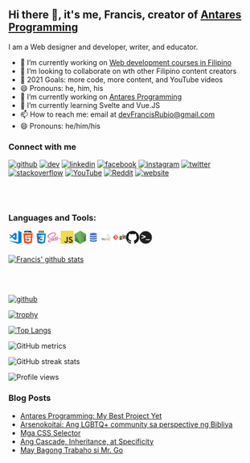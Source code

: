 ## Hi there 👋, it's me, Francis, creator of [Antares Programming][website]

I am a Web designer and developer, writer, and educator.

- 🔭 I’m currently working on [Web development courses in Filipino][course]
- 👯 I’m looking to collaborate on wth other Filipino content creators
- 🥅 2021 Goals: more code, more content, and YouTube videos
- 😄 Pronouns: he, him, his
- 🔭 I’m currently working on [Antares Programming](https://antaresprogramming.github.io/) 
- 🌱 I’m currently learning Svelte and Vue.JS 
- 📫 How to reach me: email at [devFrancisRubio@gmail.com](devFrancisRubio@gmail.com) 
- 😄 Pronouns: he/him/his 

### Connect with me
[<img src='https://cdn.jsdelivr.net/npm/simple-icons@3.0.1/icons/github.svg' alt='github' height='40'>](https://github.com/maniczirconium)  [<img src='https://cdn.jsdelivr.net/npm/simple-icons@3.0.1/icons/dev-dot-to.svg' alt='dev' height='40'>](https://dev.to/teacherbuknoy)  [<img src='https://cdn.jsdelivr.net/npm/simple-icons@3.0.1/icons/linkedin.svg' alt='linkedin' height='40'>](https://www.linkedin.com/in/francis-rubio/)  [<img src='https://cdn.jsdelivr.net/npm/simple-icons@3.0.1/icons/facebook.svg' alt='facebook' height='40'>](https://www.facebook.com/teacherbuknoyofficial)  [<img src='https://cdn.jsdelivr.net/npm/simple-icons@3.0.1/icons/instagram.svg' alt='instagram' height='40'>](https://www.instagram.com/teacherbuknoyofficial/)  [<img src='https://cdn.jsdelivr.net/npm/simple-icons@3.0.1/icons/twitter.svg' alt='twitter' height='40'>](https://twitter.com/teacherbuknoy)  [<img src='https://cdn.jsdelivr.net/npm/simple-icons@3.0.1/icons/stackoverflow.svg' alt='stackoverflow' height='40'>](https://stackoverflow.com/users/5511940)  [<img src='https://cdn.jsdelivr.net/npm/simple-icons@3.0.1/icons/youtube.svg' alt='YouTube' height='40'>](https://www.youtube.com/channel/UCO1MsyeMTHRPk3KoHgW8csw)  [<img src='https://cdn.jsdelivr.net/npm/simple-icons@3.0.1/icons/reddit.svg' alt='Reddit' height='40'>](https://www.reddit.com/user/flr1999)  [<img src='https://cdn.jsdelivr.net/npm/simple-icons@3.0.1/icons/icloud.svg' alt='website' height='40'>](https://maniczirconium.github.io/)  


<br><br>

### Languages and Tools:

<img align="left" alt="Visual Studio Code" width="26px" src="https://raw.githubusercontent.com/github/explore/80688e429a7d4ef2fca1e82350fe8e3517d3494d/topics/visual-studio-code/visual-studio-code.png" />
<img align="left" alt="HTML5" width="26px" src="https://raw.githubusercontent.com/github/explore/80688e429a7d4ef2fca1e82350fe8e3517d3494d/topics/html/html.png" />
<img align="left" alt="CSS3" width="26px" src="https://raw.githubusercontent.com/github/explore/80688e429a7d4ef2fca1e82350fe8e3517d3494d/topics/css/css.png" />
<img align="left" alt="Sass" width="26px" src="https://raw.githubusercontent.com/github/explore/80688e429a7d4ef2fca1e82350fe8e3517d3494d/topics/sass/sass.png" />
<img align="left" alt="JavaScript" width="26px" src="https://raw.githubusercontent.com/github/explore/80688e429a7d4ef2fca1e82350fe8e3517d3494d/topics/javascript/javascript.png" />
<img align="left" alt="Node.js" width="26px" src="https://raw.githubusercontent.com/github/explore/80688e429a7d4ef2fca1e82350fe8e3517d3494d/topics/nodejs/nodejs.png" />
<img align="left" alt="SQL" width="26px" src="https://raw.githubusercontent.com/github/explore/80688e429a7d4ef2fca1e82350fe8e3517d3494d/topics/sql/sql.png" />
<img align="left" alt="MySQL" width="26px" src="https://raw.githubusercontent.com/github/explore/80688e429a7d4ef2fca1e82350fe8e3517d3494d/topics/mysql/mysql.png" />
<img align="left" alt="Git" width="26px" src="https://raw.githubusercontent.com/github/explore/80688e429a7d4ef2fca1e82350fe8e3517d3494d/topics/git/git.png" />
<img align="left" alt="GitHub" width="26px" src="https://raw.githubusercontent.com/github/explore/78df643247d429f6cc873026c0622819ad797942/topics/github/github.png" />
<img align="left" alt="HTML5" width="26px" src="https://raw.githubusercontent.com/github/explore/80688e429a7d4ef2fca1e82350fe8e3517d3494d/topics/terminal/terminal.png" />

<br><br>

[![Francis' github stats](https://github-readme-stats.vercel.app/api?username=maniczirconium&show_icons=true)](https://github.com/anuraghazra/github-readme-stats)

<br><br>

[<img src='https://cdn.jsdelivr.net/npm/simple-icons@3.0.1/icons/github.svg' alt='github' height='40'>](https://github.com/maniczirconium)  

[![trophy](https://github-profile-trophy.vercel.app/?username=maniczirconium)](https://github.com/ryo-ma/github-profile-trophy)

[![Top Langs](https://github-readme-stats.vercel.app/api/top-langs/?username=maniczirconium)](https://github.com/anuraghazra/github-readme-stats)

![GitHub metrics](https://metrics.lecoq.io/maniczirconium)  

![GitHub streak stats](https://github-readme-streak-stats.herokuapp.com/?user=maniczirconium)  

![Profile views](https://gpvc.arturio.dev/maniczirconium)  

### Blog Posts
<!-- BLOG-POST-LIST:START -->
- [Antares Programming: My Best Project Yet](https://maniczirconium.github.io/blog/on-antares-programming/)
- [Arsenokoitai: Ang LGBTQ+ community sa perspective ng Bibliya](https://maniczirconium.github.io/blog/christian-homophobia/)
- [Mga CSS Selector](https://antaresprogramming.github.io/blog/css-selectors/)
- [Ang Cascade, Inheritance, at Specificity](https://antaresprogramming.github.io/blog/cascade-inheritance-specificity/)
- [May Bagong Trabaho si Mr. Go](https://maniczirconium.github.io/blog/may-bagong-trabaho-si-mr-go/)
<!-- BLOG-POST-LIST:END -->



[website]: https://maniczirconium.github.io/
[course]: https://antaresprogramming.github.io/courses/
[youtube]: https://www.youtube.com/channel/UCO1MsyeMTHRPk3KoHgW8csw
[twitter]: https://twitter.com/teacherbuknoy
[instagram]: https://instagram.com/teacherbuknoyofficial
